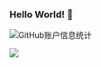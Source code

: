 ### Hello World! 👋

![GitHub账户信息统计](https://github-stats.ubrong.com/api?username=Yikoutian1&show_icons=true&theme=tokyonight)


<!-- profile-3d-contrib 3D贡献图-->
<img src="https://cdn.jsdelivr.net/gh/Yikoutian/Yikoutian/profile-3d-contrib/profile-night-rainbow.svg" />
